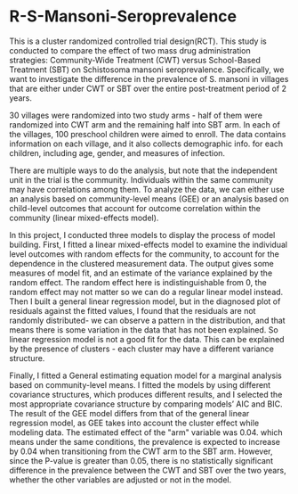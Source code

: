 # R-S-Mansoni-Seroprevalence
This is a cluster randomized controlled trial design(RCT). This study is conducted to compare the effect of two mass drug administration strategies: Community-Wide Treatment (CWT) versus School-Based Treatment (SBT) on Schistosoma mansoni seroprevalence. Specifically, we want to investigate the difference in the prevalence of S. mansoni in villages that are either under CWT or SBT over the entire post-treatment period of 2 years.

30 villages were randomized into two study arms - half of them were randomized into CWT arm and the remaining half into SBT arm. In each of the villages, 100 preschool children were aimed to enroll. The data contains information on each village, and it also collects demographic info. for each children, including age, gender, and measures of infection.

There are multiple ways to do the analysis, but note that the independent unit in the trial is the community. Individuals within the same community may have correlations among them. To analyze the data, we can either use an analysis based on community-level means (GEE) or an analysis based on child-level outcomes that account for outcome correlation within the community (linear mixed-effects model).

In this project, I conducted three models to display the process of model building. First, I fitted a linear mixed-effects model to examine the individual level outcomes with random effects for the community, to account for the dependence in the clustered measurement data. The output gives some measures of model fit, and an estimate of the variance explained by the random effect. The random effect here is indistinguishable from 0, the random effect may not matter so we can do a regular linear model instead.
Then I built a general linear regression model, but in the diagnosed plot of residuals against the fitted values, I found that the residuals are not randomly distributed- we can observe a pattern in the distribution, and that means there is some variation in the data that has not been explained. So linear regression model is not a good fit for the data. This can be explained by the presence of clusters - each cluster may have a different variance structure.

Finally, I fitted a General estimating equation model for a marginal analysis based on community-level means. I fitted the models by using different covariance structures, which produces different results, and I selected the most appropriate covariance structure by comparing models’ AIC and BIC. The result of the GEE model differs from that of the general linear regression model, as GEE takes into account the cluster effect while modeling data. The estimated effect of the "arm" variable was 0.04. which means under the same conditions, the prevalence is expected to increase by 0.04 when transitioning from the CWT arm to the SBT arm. However, since the P-value is greater than 0.05, there is no statistically significant difference in the prevalence between the CWT and SBT over the two years, whether the other variables are adjusted or not in the model.
